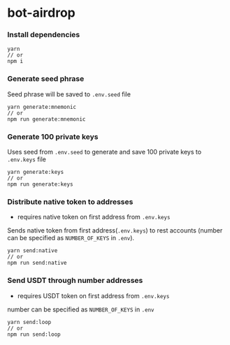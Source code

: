 # bot-airdrop

### Install dependencies
```
yarn
// or
npm i
```

### Generate seed phrase
Seed phrase will be saved to `.env.seed` file
```
yarn generate:mnemonic
// or
npm run generate:mnemonic
```

### Generate 100 private keys
Uses seed from `.env.seed` to generate and save 100 private keys to `.env.keys` file
```
yarn generate:keys
// or
npm run generate:keys
```

### Distribute native token to addresses
- requires native token on first address from `.env.keys`

Sends native token from first address(`.env.keys`) to rest accounts (number can be specified as `NUMBER_OF_KEYS` in `.env`).
```
yarn send:native
// or
npm run send:native
```

### Send USDT through number addresses
- requires USDT token on first address from `.env.keys`

number can be specified as `NUMBER_OF_KEYS` in `.env`
```
yarn send:loop
// or
npm run send:loop
```

